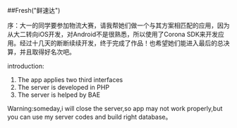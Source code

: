 ##Fresh("鲜速达")

序：大一的同学要参加物流大赛，请我帮她们做一个与其方案相匹配的应用，因为从大二转向iOS开发，对Android不是很熟悉，所以使用了Corona SDK来开发应用。经过十几天的断断续续开发，终于完成了作品！也希望她们能进入最后的总决算，并且取得好名次吧。

introduction:

1. The app applies two third interfaces
2. The server is developed in PHP
3. The server is helped by BAE


Warning:someday,i will close the server,so app may not work properly,but you can use my server codes and build right database。



